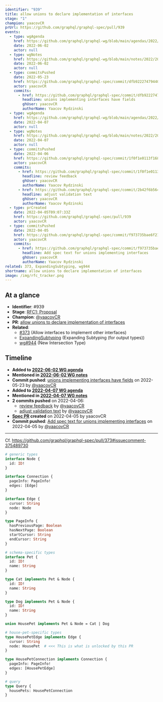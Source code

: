 ```yaml
---
identifier: "939"
title: allow unions to declare implementation of interfaces
stage: "1"
champion: yaacovCR
prUrl: https://github.com/graphql/graphql-spec/pull/939
events:
  - type: wgAgenda
    href: https://github.com/graphql/graphql-wg/blob/main/agendas/2022/2022-06-02.md
    date: 2022-06-02
    actor: null
  - type: wgNotes
    href: https://github.com/graphql/graphql-wg/blob/main/notes/2022/2022-06-02.md
    date: 2022-06-02
    actor: null
  - type: commitsPushed
    date: 2022-05-23
    href: https://github.com/graphql/graphql-spec/commit/dfb92227479440be4727ac4e0caa018d26223134
    actor: yaacovCR
    commits:
      - href: https://github.com/graphql/graphql-spec/commit/dfb92227479440be4727ac4e0caa018d26223134
        headline: unions implementing interfaces have fields
        ghUser: yaacovCR
        authorName: Yaacov Rydzinski
  - type: wgAgenda
    href: https://github.com/graphql/graphql-wg/blob/main/agendas/2022/2022-04-07.md
    date: 2022-04-07
    actor: null
  - type: wgNotes
    href: https://github.com/graphql/graphql-wg/blob/main/notes/2022/2022-04-07.md
    date: 2022-04-07
    actor: null
  - type: commitsPushed
    date: 2022-04-06
    href: https://github.com/graphql/graphql-spec/commit/1f0f1e0113f1685c362c77bc8a96cd614a401e61
    actor: yaacovCR
    commits:
      - href: https://github.com/graphql/graphql-spec/commit/1f0f1e0113f1685c362c77bc8a96cd614a401e61
        headline: review feedback
        ghUser: yaacovCR
        authorName: Yaacov Rydzinski
      - href: https://github.com/graphql/graphql-spec/commit/2b42f6b564df54bd4ef8eeb2a4a6ed92357fd3d6
        headline: adjust validation text
        ghUser: yaacovCR
        authorName: Yaacov Rydzinski
  - type: prCreated
    date: 2022-04-05T09:07:33Z
    href: https://github.com/graphql/graphql-spec/pull/939
    actor: yaacovCR
  - type: commitsPushed
    date: 2022-04-05
    href: https://github.com/graphql/graphql-spec/commit/f973735bae6f2124cb9d188d6dc241a0b24b685e
    actor: yaacovCR
    commits:
      - href: https://github.com/graphql/graphql-spec/commit/f973735bae6f2124cb9d188d6dc241a0b24b685e
        headline: Add spec text for unions implementing interfaces
        ghUser: yaacovCR
        authorName: Yaacov Rydzinski
related: 373, ExpandingSubtyping, wg944
shortname: allow unions to declare implementation of interfaces
image: /img/rfc_tracker.png
---
```


## At a glance

- **Identifier**: #939
- **Stage**: [RFC1: Proposal](https://github.com/graphql/graphql-spec/blob/main/CONTRIBUTING.md#stage-1-proposal)
- **Champion**: [@yaacovCR](https://github.com/yaacovCR)
- **PR**: [allow unions to declare implementation of interfaces](https://github.com/graphql/graphql-spec/pull/939)
- **Related**:
  - [#373](/rfcs/373 "Allow interfaces to implement other interfaces / RFC3") (Allow interfaces to implement other interfaces)
  - [ExpandingSubtyping](/rfcs/ExpandingSubtyping "Expanding Subtyping (for output types) / RFC0") (Expanding Subtyping (for output types))
  - [wg#944](/rfcs/wg944 "New Intersection Type / RFC0") (New Intersection Type)

<!-- BEGIN_CUSTOM_TEXT -->



<!-- END_CUSTOM_TEXT -->

## Timeline

- **Added to [2022-06-02 WG agenda](https://github.com/graphql/graphql-wg/blob/main/agendas/2022/2022-06-02.md)**
- **Mentioned in [2022-06-02 WG notes](https://github.com/graphql/graphql-wg/blob/main/notes/2022/2022-06-02.md)**
- **Commit pushed**: [unions implementing interfaces have fields](https://github.com/graphql/graphql-spec/commit/dfb92227479440be4727ac4e0caa018d26223134) on 2022-05-23 by [@yaacovCR](https://github.com/yaacovCR)
- **Added to [2022-04-07 WG agenda](https://github.com/graphql/graphql-wg/blob/main/agendas/2022/2022-04-07.md)**
- **Mentioned in [2022-04-07 WG notes](https://github.com/graphql/graphql-wg/blob/main/notes/2022/2022-04-07.md)**
- **2 commits pushed** on 2022-04-06:
  - [review feedback](https://github.com/graphql/graphql-spec/commit/1f0f1e0113f1685c362c77bc8a96cd614a401e61) by [@yaacovCR](https://github.com/yaacovCR)
  - [adjust validation text](https://github.com/graphql/graphql-spec/commit/2b42f6b564df54bd4ef8eeb2a4a6ed92357fd3d6) by [@yaacovCR](https://github.com/yaacovCR)
- **[Spec PR](https://github.com/graphql/graphql-spec/pull/939) created** on 2022-04-05 by yaacovCR
- **Commit pushed**: [Add spec text for unions implementing interfaces](https://github.com/graphql/graphql-spec/commit/f973735bae6f2124cb9d188d6dc241a0b24b685e) on 2022-04-05 by [@yaacovCR](https://github.com/yaacovCR)

<!-- VERBATIM -->

---

Cf. https://github.com/graphql/graphql-spec/pull/373#issuecomment-375489730

```graphql
# generic types
interface Node {
  id: ID!
}

interface Connection {
  pageInfo: PageInfo!
  edges: [Edge]
}

interface Edge {
  cursor: String
  node: Node
}

type PageInfo {
  hasPreviousPage: Boolean
  hasNextPage: Boolean
  startCursor: String
  endCursor: String
}

# schema-specific types
interface Pet {
  id: ID!
  name: String
}

type Cat implements Pet & Node {
  id: ID!
  name: String
}

type Dog implements Pet & Node {
  id: ID!
  name: String
}

union HousePet implements Pet & Node = Cat | Dog

# house-pet-specific types
type HousePetEdge implements Edge {
  cursor: String
  node: HousePet  # <<< This is what is unlocked by this PR
}

type HousePetConnection implements Connection {
  pageInfo: PageInfo!
  edges: [HousePetEdge]
}

# query
type Query {
  housePets: HousePetConnection
}
```

